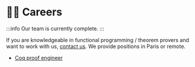 # 🧑‍💼 Careers

:::info
Our team is currently complete.
:::

If you are knowledgeable in functional programming / theorem provers and want to work with us, <a href="mailto:&#099;&#111;&#110;&#116;&#097;&#099;&#116;&#064;formal&#046;&#108;&#097;&#110;&#100;">contact us</a>. We provide positions in Paris or remote.

- [Coq proof engineer](jobs/formal-verification-ocaml-formal-land.pdf)
